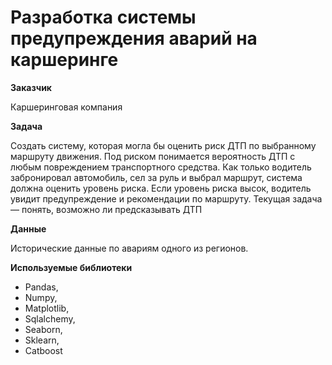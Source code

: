 # Разработка системы предупреждения аварий на каршеринге

**Заказчик**

Каршеринговая компания

**Задача**

Cоздать систему, которая могла бы оценить риск ДТП по выбранному маршруту движения. Под риском понимается вероятность ДТП с любым повреждением транспортного средства. Как только водитель забронировал автомобиль, сел за руль и выбрал маршрут, система должна оценить уровень риска. Если уровень риска высок, водитель увидит предупреждение и рекомендации по маршруту.
Текущая задача — понять, возможно ли предсказывать ДТП

**Данные**

Исторические данные по авариям одного из регионов.

 **Используемые библиотеки** 
- Pandas,
- Numpy,
- Matplotlib,
- Sqlalchemy,  
- Seaborn, 
- Sklearn,
- Catboost